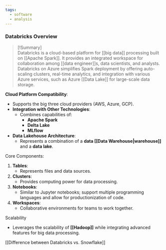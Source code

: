 ```yaml
---
tags:
  - software
  - analysis
---
```

### **Databricks Overview**

>[!Summary]  
Databricks is a cloud-based platform for [[big data]] processing built on [[Apache Spark]]. It provides an integrated workspace for collaboration among [[data engineer]]s, data scientists, and analysts. Databricks on Azure simplifies Spark deployment by offering auto-scaling clusters, real-time analytics, and integration with various Azure services, such as Azure [[Data Lake]] for large-scale data storage.


**Cloud Platform Compatibility**: 
  - Supports the big three cloud providers (AWS, Azure, GCP).
- **Integration with Other Technologies**: 
  - Combines capabilities of:
    - **Apache Spark**
    - **Delta Lake**
    - **MLflow**
- **Data Lakehouse Architecture**:
  - Represents a combination of a **data [[Data Warehouse|warehouse]]** and a **data lake**.

Core Components:
1. **Tables**: 
   - Represents files and data sources.
2. **Clusters**: 
   - Provides computing power for data processing.
3. **Notebooks**: 
   - Similar to Jupyter notebooks; support multiple programming languages and allow for productionization of code.
4. **Workspaces**: 
   - Collaborative environments for teams to work together.

Scalability
- Leverages the scalability of **[[Hadoop]]** while integrating advanced features for big data processing.

[[Difference between Databricks vs. Snowflake]]